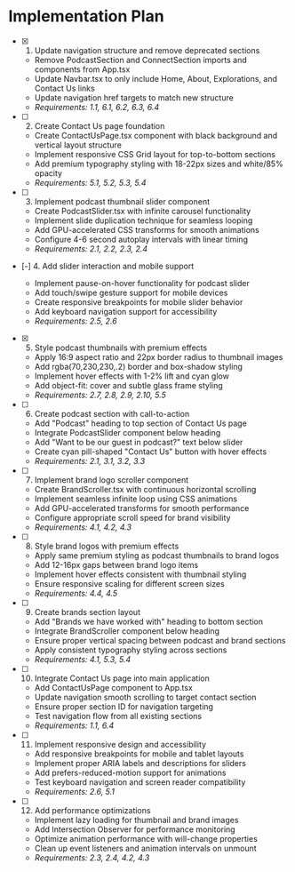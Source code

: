 # Implementation Plan

- [x] 1. Update navigation structure and remove deprecated sections









  - Remove PodcastSection and ConnectSection imports and components from App.tsx
  - Update Navbar.tsx to only include Home, About, Explorations, and Contact Us links
  - Update navigation href targets to match new structure
  - _Requirements: 1.1, 6.1, 6.2, 6.3, 6.4_

- [ ] 2. Create Contact Us page foundation




  - Create ContactUsPage.tsx component with black background and vertical layout structure
  - Implement responsive CSS Grid layout for top-to-bottom sections
  - Add premium typography styling with 18-22px sizes and white/85% opacity
  - _Requirements: 5.1, 5.2, 5.3, 5.4_

- [ ] 3. Implement podcast thumbnail slider component




  - Create PodcastSlider.tsx with infinite carousel functionality
  - Implement slide duplication technique for seamless looping
  - Add GPU-accelerated CSS transforms for smooth animations
  - Configure 4-6 second autoplay intervals with linear timing
  - _Requirements: 2.1, 2.2, 2.3, 2.4_

- [-] 4. Add slider interaction and mobile support







  - Implement pause-on-hover functionality for podcast slider
  - Add touch/swipe gesture support for mobile devices
  - Create responsive breakpoints for mobile slider behavior
  - Add keyboard navigation support for accessibility
  - _Requirements: 2.5, 2.6_

- [x] 5. Style podcast thumbnails with premium effects








  - Apply 16:9 aspect ratio and 22px border radius to thumbnail images
  - Add rgba(70,230,230,.2) border and box-shadow styling
  - Implement hover effects with 1-2% lift and cyan glow
  - Add object-fit: cover and subtle glass frame styling
  - _Requirements: 2.7, 2.8, 2.9, 2.10, 5.5_

- [ ] 6. Create podcast section with call-to-action
  - Add "Podcast" heading to top section of Contact Us page
  - Integrate PodcastSlider component below heading
  - Add "Want to be our guest in podcast?" text below slider
  - Create cyan pill-shaped "Contact Us" button with hover effects
  - _Requirements: 2.1, 3.1, 3.2, 3.3_

- [ ] 7. Implement brand logo scroller component
  - Create BrandScroller.tsx with continuous horizontal scrolling
  - Implement seamless infinite loop using CSS animations
  - Add GPU-accelerated transforms for smooth performance
  - Configure appropriate scroll speed for brand visibility
  - _Requirements: 4.1, 4.2, 4.3_

- [ ] 8. Style brand logos with premium effects
  - Apply same premium styling as podcast thumbnails to brand logos
  - Add 12-16px gaps between brand logo items
  - Implement hover effects consistent with thumbnail styling
  - Ensure responsive scaling for different screen sizes
  - _Requirements: 4.4, 4.5_

- [ ] 9. Create brands section layout
  - Add "Brands we have worked with" heading to bottom section
  - Integrate BrandScroller component below heading
  - Ensure proper vertical spacing between podcast and brand sections
  - Apply consistent typography styling across sections
  - _Requirements: 4.1, 5.3, 5.4_

- [ ] 10. Integrate Contact Us page into main application
  - Add ContactUsPage component to App.tsx
  - Update navigation smooth scrolling to target contact section
  - Ensure proper section ID for navigation targeting
  - Test navigation flow from all existing sections
  - _Requirements: 1.1, 6.4_

- [ ] 11. Implement responsive design and accessibility
  - Add responsive breakpoints for mobile and tablet layouts
  - Implement proper ARIA labels and descriptions for sliders
  - Add prefers-reduced-motion support for animations
  - Test keyboard navigation and screen reader compatibility
  - _Requirements: 2.6, 5.1_

- [ ] 12. Add performance optimizations
  - Implement lazy loading for thumbnail and brand images
  - Add Intersection Observer for performance monitoring
  - Optimize animation performance with will-change properties
  - Clean up event listeners and animation intervals on unmount
  - _Requirements: 2.3, 2.4, 4.2, 4.3_
